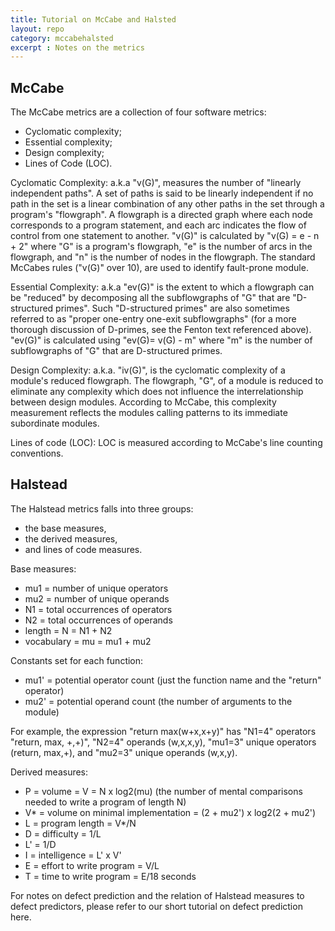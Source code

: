 ```yaml
---
title: Tutorial on McCabe and Halsted
layout: repo
category: mccabehalsted
excerpt : Notes on the metrics
---
```


## McCabe

The McCabe metrics are a collection of four software metrics:

+ Cyclomatic complexity;
+ Essential complexity;
+ Design complexity;
+ Lines of Code (LOC).

Cyclomatic Complexity: a.k.a "v(G)", measures the number of "linearly
independent paths". A set of paths is said to be linearly independent
if no path in the set is a linear combination of any other paths
in the set through a program's "flowgraph". A flowgraph is a directed
graph where each node corresponds to a program statement, and each
arc indicates the flow of control from one statement to another.
"v(G)" is calculated by "v(G) = e - n + 2" where "G" is a program's
flowgraph, "e" is the number of arcs in the flowgraph, and "n" is
the number of nodes in the flowgraph. The standard McCabes rules
("v(G)" over 10), are used to identify fault-prone module.

Essential Complexity: a.k.a "ev(G)" is the extent to
which a flowgraph can be "reduced" by decomposing
all the subflowgraphs of "G" that are "D-structured
primes". Such "D-structured primes" are also
sometimes referred to as "proper one-entry one-exit
subflowgraphs" (for a more thorough discussion of
D-primes, see the Fenton text referenced
above). "ev(G)" is calculated using "ev(G)= v(G) -
m" where "m" is the number of subflowgraphs of "G"
that are D-structured primes.

Design Complexity: a.k.a. "iv(G)", is the cyclomatic
complexity of a module's reduced flowgraph. The
flowgraph, "G", of a module is reduced to eliminate
any complexity which does not influence the
interrelationship between design modules. According
to McCabe, this complexity measurement reflects the
modules calling patterns to its immediate
subordinate modules.

Lines of code (LOC): LOC is measured according to McCabe's line counting conventions.


## Halstead

The Halstead metrics falls into three groups:

+ the base measures,
+ the derived measures,
+ and lines of code measures.

Base measures:

+ mu1 = number of unique operators
+ mu2 = number of unique operands
+ N1 = total occurrences of operators
+ N2 = total occurrences of operands
+ length = N = N1 + N2
+ vocabulary = mu = mu1 + mu2

Constants set for each function:

+ mu1' = potential operator count (just the function name and the "return" operator)
+ mu2' = potential operand count (the number of arguments to the module)

For example, the expression "return max(w+x,x+y)" has "N1=4" operators "return, max, +,+)", "N2=4" operands (w,x,x,y), "mu1=3" unique operators (return, max,+), and "mu2=3" unique operands (w,x,y).

Derived measures:

+ P = volume = V = N x log2(mu) (the number of mental comparisons needed to write a program of length N)
+ V* = volume on minimal implementation = (2 + mu2') x log2(2 + mu2')
+ L = program length = V*/N
+ D = difficulty = 1/L
+ L' = 1/D
+ I = intelligence = L' x V'
+ E = effort to write program = V/L
+ T = time to write program = E/18 seconds

For notes on defect prediction and the relation of Halstead measures to defect predictors, please refer to our short tutorial on defect prediction here.
